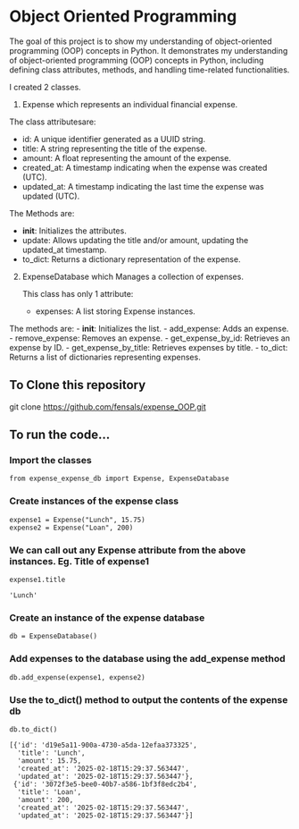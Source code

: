 # Object Oriented Programming

The goal of this project is to show my understanding of object-oriented programming (OOP) concepts in Python.
It demonstrates my understanding of object-oriented programming (OOP) concepts in Python, including defining class attributes, methods, and handling time-related functionalities.


I created 2 classes.

1. Expense which represents an individual financial expense.

  The class attributesare:
  - id: A unique identifier generated as a UUID string.
  - title: A string representing the title of the expense.
  - amount: A float representing the amount of the expense.
  - created_at: A timestamp indicating when the expense was created (UTC).
  - updated_at: A timestamp indicating the last time the expense was updated (UTC).
  
  The Methods are:
  - __init__: Initializes the attributes.
  - update: Allows updating the title and/or amount, updating the updated_at timestamp.
  - to_dict: Returns a dictionary representation of the expense.

2. ExpenseDatabase which Manages a collection of expenses.

   This class has only 1 attribute:
     - expenses: A list storing Expense instances.

  The methods are:
    - __init__: Initializes the list.
    - add_expense: Adds an expense.
    - remove_expense: Removes an expense.
    - get_expense_by_id: Retrieves an expense by ID.
    - get_expense_by_title: Retrieves expenses by title.
    - to_dict: Returns a list of dictionaries representing expenses.


## To Clone this repository

git clone https://github.com/fensals/expense_OOP.git



## To run the code...

### Import the classes
```
from expense_expense_db import Expense, ExpenseDatabase
```
### Create instances of the expense class
```
expense1 = Expense("Lunch", 15.75)
expense2 = Expense("Loan", 200)
```
### We can call out any Expense attribute from the above instances. Eg. Title of expense1
```
expense1.title
```
```
'Lunch'
```
### Create an instance of the expense database

```
db = ExpenseDatabase()
```
### Add expenses to the database using the add_expense method
```
db.add_expense(expense1, expense2)
```
### Use the to_dict() method to output the contents of the expense db
```
db.to_dict()
```
```
[{'id': 'd19e5a11-900a-4730-a5da-12efaa373325',
  'title': 'Lunch',
  'amount': 15.75,
  'created_at': '2025-02-18T15:29:37.563447',
  'updated_at': '2025-02-18T15:29:37.563447'},
 {'id': '3072f3e5-bee0-40b7-a586-1bf3f8edc2b4',
  'title': 'Loan',
  'amount': 200,
  'created_at': '2025-02-18T15:29:37.563447',
  'updated_at': '2025-02-18T15:29:37.563447'}]
```



